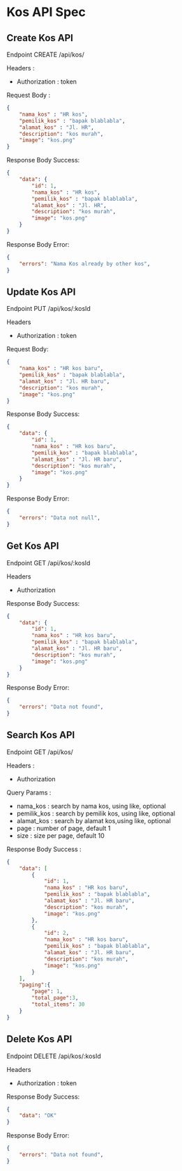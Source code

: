 # Kos API Spec

## Create Kos API

Endpoint CREATE /api/kos/ 

Headers :
- Authorization : token

Request Body :
```json
{
    "nama_kos" : "HR kos",
    "pemilik_kos" : "bapak blablabla",
    "alamat_kos" : "Jl. HR",
    "description": "kos murah",
    "image": "kos.png"
}
```
Response Body Success:
```json
{
    "data": {
        "id": 1,
        "nama_kos" : "HR kos",
        "pemilik_kos" : "bapak blablabla",
        "alamat_kos" : "Jl. HR",
        "description": "kos murah",
        "image": "kos.png"
    }
}
```
Response Body Error:
```json
{
    "errors": "Nama Kos already by other kos",
}
```

## Update Kos API
Endpoint PUT /api/kos/:kosId

Headers 
- Authorization : token

Request Body:
```json
{
    "nama_kos" : "HR kos baru", 
    "pemilik_kos" : "bapak blablabla",
    "alamat_kos" : "Jl. HR baru",
    "description": "kos murah",
    "image": "kos.png"
}
```
Response Body Success:
```json
{
    "data": {
        "id": 1,
        "nama_kos" : "HR kos baru", 
        "pemilik_kos" : "bapak blablabla",
        "alamat_kos" : "Jl. HR baru",
        "description": "kos murah",
        "image": "kos.png"
    }
}
```

Response Body Error:
```json
{
    "errors": "Data not null",
}
```

## Get Kos API 
Endpoint GET /api/kos/:kosId

Headers 
- Authorization

Response Body Success:
```json
{
    "data": {
        "id": 1,
        "nama_kos" : "HR kos baru", 
        "pemilik_kos" : "bapak blablabla",
        "alamat_kos" : "Jl. HR baru",
        "description": "kos murah",
        "image": "kos.png"
    }
}
```
Response Body Error:
```json
{
    "errors": "Data not found", 
}
```


## Search Kos API
Endpoint GET /api/kos/

Headers : 
- Authorization

Query Params : 
- nama_kos : search by nama kos, using like, optional 
- pemilik_kos : search by pemilik kos, using like, optional
- alamat_kos : search by alamat kos,using like, optional
- page : number of page, default 1
- size : size per page, default 10

Response Body Success :
```json
{
    "data": [
        {
            "id": 1,
            "nama_kos" : "HR kos baru", 
            "pemilik_kos" : "bapak blablabla",
            "alamat_kos" : "Jl. HR baru",
            "description": "kos murah",
            "image": "kos.png"
        },
        {
            "id": 2,
            "nama_kos" : "HR kos baru", 
            "pemilik_kos" : "bapak blablabla",
            "alamat_kos" : "Jl. HR baru",
            "description": "kos murah",
            "image": "kos.png"
        }
    ],
    "paging":{
        "page": 1,
        "total_page":3,
        "total_items": 30
    }
}
```
## Delete Kos API

Endpoint DELETE /api/kos/:kosId

Headers 
- Authorization : token

Response Body Success:
```json
{
    "data": "OK"
}
```
Response Body Error: 
```json
{
    "errors": "Data not found", 
}
```